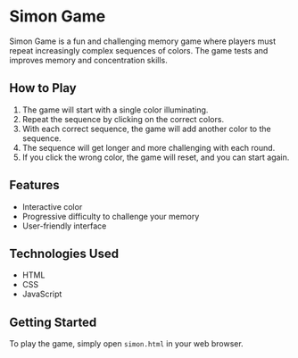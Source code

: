 # Simon Game

Simon Game is a fun and challenging memory game where players must repeat increasingly complex sequences of colors. The game tests and improves memory and concentration skills.

## How to Play

1. The game will start with a single color illuminating.
2. Repeat the sequence by clicking on the correct colors.
3. With each correct sequence, the game will add another color to the sequence.
4. The sequence will get longer and more challenging with each round.
5. If you click the wrong color, the game will reset, and you can start again.

## Features

- Interactive color 
- Progressive difficulty to challenge your memory
- User-friendly interface

## Technologies Used

- HTML
- CSS
- JavaScript

## Getting Started

To play the game, simply open `simon.html` in your web browser.

